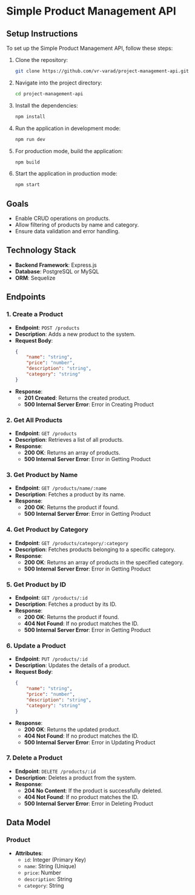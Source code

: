 # Simple Product Management API

## Setup Instructions
To set up the Simple Product Management API, follow these steps:

1. Clone the repository:
   ```bash
   git clone https://github.com/vr-varad/project-management-api.git
   ```

2. Navigate into the project directory:
   ```bash
   cd project-management-api
   ```

3. Install the dependencies:
   ```bash
   npm install
   ```

4. Run the application in development mode:
   ```bash
   npm run dev
   ```

5. For production mode, build the application:
   ```bash
   npm build
   ```

6. Start the application in production mode:
   ```bash
   npm start
   ```

## Goals
- Enable CRUD operations on products.
- Allow filtering of products by name and category.
- Ensure data validation and error handling.

## Technology Stack
- **Backend Framework**: Express.js
- **Database**: PostgreSQL or MySQL
- **ORM**: Sequelize

## Endpoints

### 1. Create a Product
- **Endpoint**: `POST /products`
- **Description**: Adds a new product to the system.
- **Request Body**:
    ```json
    {
        "name": "string",
        "price": "number",
        "description": "string",
        "category": "string"
    }
    ```
- **Response**:
    - **201 Created**: Returns the created product.
    - **500 Internal Server Error**: Error in Creating Product

### 2. Get All Products
- **Endpoint**: `GET /products`
- **Description**: Retrieves a list of all products.
- **Response**:
    - **200 OK**: Returns an array of products.
    - **500 Internal Server Error**: Error in Getting Product

### 3. Get Product by Name
- **Endpoint**: `GET /products/name/:name`
- **Description**: Fetches a product by its name.
- **Response**:
    - **200 OK**: Returns the product if found.
    - **500 Internal Server Error**: Error in Getting Product

### 4. Get Product by Category
- **Endpoint**: `GET /products/category/:category`
- **Description**: Fetches products belonging to a specific category.
- **Response**:
    - **200 OK**: Returns an array of products in the specified category.
    - **500 Internal Server Error**: Error in Getting Product

### 5. Get Product by ID
- **Endpoint**: `GET /products/:id`
- **Description**: Fetches a product by its ID.
- **Response**:
    - **200 OK**: Returns the product if found.
    - **404 Not Found**: If no product matches the ID.
    - **500 Internal Server Error**: Error in Getting Product

### 6. Update a Product
- **Endpoint**: `PUT /products/:id`
- **Description**: Updates the details of a product.
- **Request Body**:
    ```json
    {
        "name": "string",
        "price": "number",
        "description": "string",
        "category": "string"
    }
    ```
- **Response**:
    - **200 OK**: Returns the updated product.
    - **404 Not Found**: If no product matches the ID.
    - **500 Internal Server Error**: Error in Updating Product

### 7. Delete a Product
- **Endpoint**: `DELETE /products/:id`
- **Description**: Deletes a product from the system.
- **Response**:
    - **204 No Content**: If the product is successfully deleted.
    - **404 Not Found**: If no product matches the ID.
    - **500 Internal Server Error**: Error in Deleting Product

## Data Model

### Product
- **Attributes**:
  - `id`: Integer (Primary Key)
  - `name`: String (Unique)
  - `price`: Number
  - `description`: String
  - `category`: String










